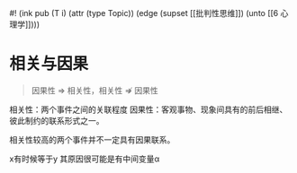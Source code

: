#! (ink pub (T i) (attr (type Topic)) (edge (supset [[批判性思维]]) (unto [[6 心理学]])))

# 相关与因果

> 因果性 ⇒ 相关性，相关性 ⇏ 因果性

相关性：两个事件之间的关联程度
因果性：客观事物、现象间具有的前后相继、彼此制约的联系形式之一。

相关性较高的两个事件并不一定具有因果联系。

x有时候等于y 其原因很可能是有中间变量α